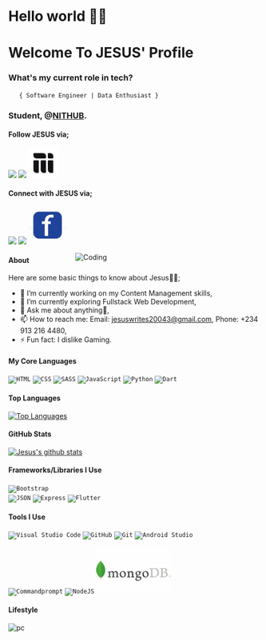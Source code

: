 <h1>Hello world 👋🏾</h1>
    
<h1>Welcome To JESUS' Profile</h1>



###   **What's my current role in tech?** </h2>
       { Software Engineer | Data Enthusiast } 

###   **Student, @<a href="https://github.com/Nithub-Unilag/">NITHUB</a>.** </h2>
#### Follow JESUS via;
<a href="https://github.com/JesusOfLagos"><img src="images/github.png" width="60" /></a>
<a href="https://www.instagram.com/akanlejesus/"><img src="images/ig.png" width="60" /></a>
<a href="https://mainstack.me/jesusoflagos/"><img src="mainstack.svg" width="60" /></a>



#### Connect with JESUS via; 
<a href="https://www.linkedin.com/in/jesusoflagos/"><img src="images/linkedin.png" width="60" /></a>
<a href="https://twitter.com/forjesusoflagos"><img src="images/twitter.png" width="60" /></a>
<a href="https://facebook.com/akanlejesus"><img src="facebook.jpg" width="75" /></a>


<img align="right" alt="Coding" width="370" src="https://miro.medium.com/max/680/0*7Q3yvSIv_t0ioJ-Z.gif"/>

#### About
Here are some basic things to know about Jesus👳‍♂;

- 🔭 I’m currently working on my Content Management skills,
- 🌱 I’m currently exploring Fullstack Web Development,
- 💬 Ask me about anything🌚,
- 📫 How to reach me: Email: jesuswrites20043@gmail.com, Phone: +234 913 216 4480,
- ⚡ Fun fact: I dislike Gaming.

#### My Core Languages
<code><img src="images/html.jpg" width="60" title="HTML" /></code>
<code><img src="images/css.jpg" width="60" title="CSS" /></code>
<code><img src="images/sass.jpg" width="60" title="SASS" /></code>
<code><img src="images/javascript.png" width="60" title="JavaScript" /></code>
<code><img src="images/python.png" width="60" title="Python" /></code>
<code><img src="images/dart.png" width="65" title="Dart" /></code>


#### Top Languages

<a href="https://github.com/JesusOfLagos" align="left"><img src="https://github-readme-stats.vercel.app/api/top-langs/?username=JesusOfLagos&langs_count=10&title_color=0891b2&text_color=ffffff&icon_color=0891b2&bg_color=1c1917&hide_border=true&locale=en&custom_title=Top%20%Languages" alt="Top Languages" /></a>

#### GitHub Stats

[![Jesus's github stats](https://github-readme-stats.vercel.app/api?username=JesusOfLagos&show_icons=true&theme=nightowl)](https://github.com/anuraghazra/github-readme-stats)



#### Frameworks/Libraries I Use
<code><img src="images/B.png" width="70" title="Bootstrap" /></code>  
<code><img src="images/json.png" width="70" title="JSON" /></code>
<code><img src="images/express.png" width="65" title="Express" /></code>
<code><img src="images/flutter.png" width="65" title="Flutter" /></code>

#### Tools I Use
<code><img src="images/visualstudio.svg" width="60" title="Visual Studio Code" /></code>
<code><img src="images/github.jpg" width="60" title="GitHub" /></code>
<code><img src="images/git.jpg" width="60" title="Git" /></code>
<code><img src="images/android-studio.png" width="60" title="Android Studio" /></code>
<!-- <code><img src="images/power.png" width="80" title="Powershell" /></code> -->
<code><img src="images/command.png" width="70" title="Commandprompt" /></code>
<code><img src="images/R.png" width="50" title="NodeJS" /></code>
<code><img src="Mongo PNG.jpeg" width="150" title="MongoDB" /></code>

             
             
       
#### Lifestyle
![pc](https://user-images.githubusercontent.com/105937740/186015907-bd8b7db8-f875-454b-bf1a-36177129aa42.gif)

